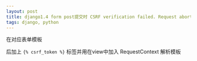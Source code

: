 ```yaml
---
layout: post
title: django1.4 form post提交时 CSRF verification failed. Request aborted.
tags: django, python
---
```


在对应表单模板 <form action="#" method='post'> 后加上 `{% csrf_token %}` 标签并用在view中加入 RequestContext 解析模板
